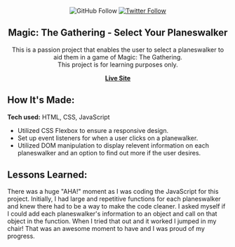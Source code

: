 <div align="center">

![GitHub Follow](https://img.shields.io/github/followers/stephnicoledev?style=social)
[![Twitter Follow](https://img.shields.io/twitter/follow/darkroast_dev?style=social)](https://twitter.com/intent/follow?screen_name=darkroast_dev)

  <h2 align="center">Magic: The Gathering - Select Your Planeswalker</h2>

This is a passion project that enables the user to select a planeswalker to aid them in a game of Magic: The Gathering.
  <br/>
  This project is for learning purposes only.

<a href="https://stephnicoledev.github.io/mtg-planeswalker/"><strong>Live Site</strong></a>

</div>

## How It's Made:

**Tech used:** HTML, CSS, JavaScript

- Utilized CSS Flexbox to ensure a responsive design.
- Set up event listeners for when a user clicks on a planewalker.
- Utilized DOM manipulation to display relevent information on each planeswalker and an option to find out more if the user desires.

## Lessons Learned:

There was a huge "AHA!" moment as I was coding the JavaScript for this project. Initially, I had large and repetitive functions for each planeswalker and knew there had to be a way to make the code cleaner. I asked myself if I could add each planeswalker's information to an object and call on that object in the function. When I tried that out and it worked I jumped in my chair! That was an awesome moment to have and I was proud of my progress.
